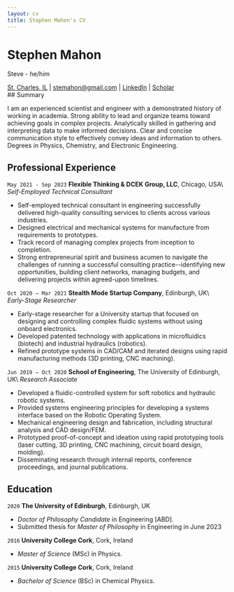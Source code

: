 ```yaml
---
layout: cv
title: Stephen Mahon's CV
---
```

# Stephen Mahon
Steve - he/him

<div id="webaddress">
  <a href="https://maps.app.goo.gl/ASurcAmA9uw2vag57">St. Charles, IL</a>
| <a href="mailto:stemahon@gmail.com">stemahon@gmail.com</a>
| <a href="https://www.linkedin.com/in/stephentmahon/" target="_blank">LinkedIn</a>
| <a href="https://scholar.google.com/citations?user=OJ2aNK4AAAAJ&hl=en" target="_blank">Scholar</a>
</div>
## Summary

I am an experienced scientist and engineer with a demonstrated history of working in academia.
Strong ability to lead and organize teams toward achieving goals in complex projects.
Analytically skilled in gathering and interpreting data to make informed decisions.
Clear and concise communication style to effectively convey ideas and information to others.
Degrees in Physics, Chemistry, and Electronic Engineering.

## Professional Experience
`May 2021 - Sep 2023`
**Flexible Thinking & DCEK Group, LLC**, Chicago, USA\\
*Self-Employed Technical Consultant*
* Self-employed technical consultant in engineering successfully delivered high-quality consulting services to clients across various industries.
* Designed electrical and mechanical systems for manufacture from requirements to prototypes.
* Track record of managing complex projects from inception to completion.
* Strong entrepreneurial spirit and business acumen to navigate the challenges of running a successful consulting practice--identifying new opportunities, building client networks, managing budgets, and delivering projects within agreed-upon timelines.

`Oct 2020 – Mar 2021`
**Stealth Mode Startup Company**, Edinburgh, UK\\
*Early-Stage Researcher*
* Early-stage researcher for a University startup that focused on designing and controlling complex fluidic systems without using onboard electronics.
* Developed patented technology with applications in microfluidics (biotech) and industrial hydraulics (robotics).
* Refined prototype systems in CAD/CAM and iterated designs using rapid manufacturing methods (3D printing, CNC machining).

`Jun 2019 – Oct 2020`
**School of Engineering**, The University of Edinburgh, UK\\
*Research Associate*
* Developed a fluidic-controlled system for soft robotics and hydraulic robotic systems.
* Provided systems engineering principles for developing a systems interface based on the Robotic Operating System.
* Mechanical engineering design and fabrication, including structural analysis and CAD design/FEM.
* Prototyped proof-of-concept and ideation using rapid prototyping tools (laser cutting, 3D printing, CNC machining, circuit board design, molding).
* Disseminating research through internal reports, conference proceedings, and journal publications. 

## Education
`2020`
**The University of Edinburgh**, Edinburgh, UK
* *Doctor of Philosophy Candidate* in Engineering [ABD].
* Submitted thesis for *Master of Philosophy* in Engineering in June 2023

`2016`
**University College Cork**, Cork, Ireland
* *Master of Science* (MSc) in Physics.

`2015`
**University College Cork**, Cork, Ireland
* *Bachelor of Science* (BSc) in Chemical Physics.
